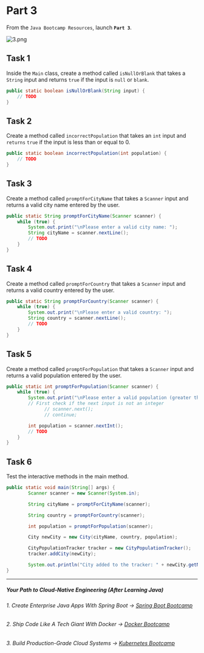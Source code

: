 # Part 3

From the `Java Bootcamp Resources`, launch **`Part 3`**.

![3.png](https://firebasestorage.googleapis.com/v0/b/learnthepart-75aed.appspot.com/o/images%2Fb482a4c6-07ab-4d4b-94a6-f3f2f662d3ea?alt=media&token=fdb5d33b-1e9f-412f-9353-e2a54e897162)


## Task 1

Inside the `Main` class, create a method called `isNullOrBlank` that takes a `String` input and returns `true` if the input is `null` or `blank`.

```java
public static boolean isNullOrBlank(String input) {
    // TODO
}
```
## Task 2

Create a method called `incorrectPopulation` that takes an `int` input and `returns` `true` if the input is less than or equal to 0.

```java
public static boolean incorrectPopulation(int population) {
    // TODO
}
```
## Task 3
Create a method called `promptForCityName` that takes a `Scanner` input and returns a valid city name entered by the user.

```java
public static String promptForCityName(Scanner scanner) {
    while (true) {
        System.out.print("\nPlease enter a valid city name: ");
        String cityName = scanner.nextLine();
        // TODO
    }
}
```

## Task 4
Create a method called `promptForCountry` that takes a `Scanner` input and returns a valid country entered by the user.

```java
public static String promptForCountry(Scanner scanner) {
    while (true) {
        System.out.print("\nPlease enter a valid country: ");
        String country = scanner.nextLine();
        // TODO
    }
}
```
## Task 5
Create a method called `promptForPopulation` that takes a `Scanner` input and returns a valid population entered by the user.

```java
public static int promptForPopulation(Scanner scanner) {
    while (true) {
        System.out.print("\nPlease enter a valid population (greater than 0): ");
        // First check if the next input is not an integer
              // scanner.next();
              // continue;

        int population = scanner.nextInt();
        // TODO
    }
}
```

## Task 6
Test the interactive methods in the main method.

```java
public static void main(String[] args) {
        Scanner scanner = new Scanner(System.in);

        String cityName = promptForCityName(scanner);

        String country = promptForCountry(scanner);

        int population = promptForPopulation(scanner);

        City newCity = new City(cityName, country, population);

        CityPopulationTracker tracker = new CityPopulationTracker();
        tracker.addCity(newCity);

        System.out.println("City added to the tracker: " + newCity.getName());
}
```
-----
##### Your Path to Cloud-Native Engineering (After Learning Java)
###### 1. Create Enterprise Java Apps With Spring Boot → [Spring Boot Bootcamp](https://www.udemy.com/course/the-complete-spring-boot-development-bootcamp/?couponCode=SPRING_BOOTCAMP)
###### 2. Ship Code Like A Tech Giant With Docker → [Docker Bootcamp](https://www.udemy.com/course/docker-bootcamp-conquer-docker-with-real-world-projects/?couponCode=DOCKER_BOOTCAMP)
###### 3. Build Production-Grade Cloud Systems → [Kubernetes Bootcamp](https://kubernetestraining.io/)